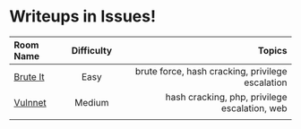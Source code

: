 # Writeups in Issues!

| Room Name | Difficulty | Topics | 
|:--------------|:-------------:|--------------:|
| [Brute It](https://github.com/InfoSec-Crow/TryHackMe-WriteUps/issues/1) |  Easy | brute force, hash cracking, privilege escalation | 
| [Vulnnet](https://github.com/InfoSec-Crow/TryHackMe-WriteUps/issues/2) | Medium | hash cracking, php, privilege escalation, web | 
|  |  | | |

